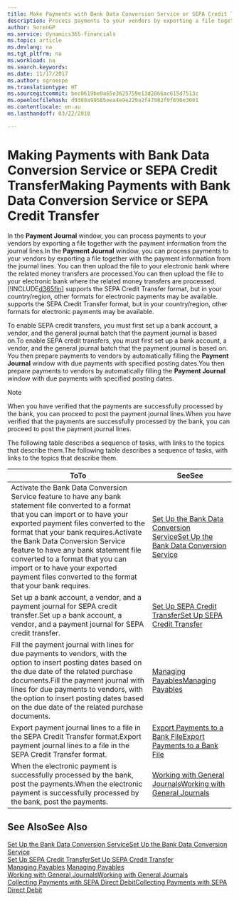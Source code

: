 ```yaml
---
title: Make Payments with Bank Data Conversion Service or SEPA Credit Transfer | Microsoft Docs
description: Process payments to your vendors by exporting a file together with the payment information from the journal lines.
author: SorenGP
ms.service: dynamics365-financials
ms.topic: article
ms.devlang: na
ms.tgt_pltfrm: na
ms.workload: na
ms.search.keywords: 
ms.date: 11/17/2017
ms.author: sgroespe
ms.translationtype: HT
ms.sourcegitcommit: bec0619be0a65e3625759e13d2866ac615d7513c
ms.openlocfilehash: d9388a99585eea4e9e229a2f47982f9f690e3001
ms.contentlocale: en-au
ms.lasthandoff: 03/22/2018

---
```

# <a name="making-payments-with-bank-data-conversion-service-or-sepa-credit-transfer"></a><span data-ttu-id="9a348-103">Making Payments with Bank Data Conversion Service or SEPA Credit Transfer</span><span class="sxs-lookup"><span data-stu-id="9a348-103">Making Payments with Bank Data Conversion Service or SEPA Credit Transfer</span></span>
<span data-ttu-id="9a348-104">In the **Payment Journal** window, you can process payments to your vendors by exporting a file together with the payment information from the journal lines.</span><span class="sxs-lookup"><span data-stu-id="9a348-104">In the **Payment Journal** window, you can process payments to your vendors by exporting a file together with the payment information from the journal lines.</span></span> <span data-ttu-id="9a348-105">You can then upload the file to your electronic bank where the related money transfers are processed.</span><span class="sxs-lookup"><span data-stu-id="9a348-105">You can then upload the file to your electronic bank where the related money transfers are processed.</span></span> [!INCLUDE[d365fin](includes/d365fin_md.md)]<span data-ttu-id="9a348-106"> supports the SEPA Credit Transfer format, but in your country/region, other formats for electronic payments may be available.</span><span class="sxs-lookup"><span data-stu-id="9a348-106"> supports the SEPA Credit Transfer format, but in your country/region, other formats for electronic payments may be available.</span></span>   

 <span data-ttu-id="9a348-107">To enable SEPA credit transfers, you must first set up a bank account, a vendor, and the general journal batch that the payment journal is based on.</span><span class="sxs-lookup"><span data-stu-id="9a348-107">To enable SEPA credit transfers, you must first set up a bank account, a vendor, and the general journal batch that the payment journal is based on.</span></span> <span data-ttu-id="9a348-108">You then prepare payments to vendors by automatically filling the **Payment Journal** window with due payments with specified posting dates.</span><span class="sxs-lookup"><span data-stu-id="9a348-108">You then prepare payments to vendors by automatically filling the **Payment Journal** window with due payments with specified posting dates.</span></span>  

> [!NOTE]  
>  <span data-ttu-id="9a348-109">When you have verified that the payments are successfully processed by the bank, you can proceed to post the payment journal lines.</span><span class="sxs-lookup"><span data-stu-id="9a348-109">When you have verified that the payments are successfully processed by the bank, you can proceed to post the payment journal lines.</span></span>  

 <span data-ttu-id="9a348-110">The following table describes a sequence of tasks, with links to the topics that describe them.</span><span class="sxs-lookup"><span data-stu-id="9a348-110">The following table describes a sequence of tasks, with links to the topics that describe them.</span></span>   

|<span data-ttu-id="9a348-111">**To**</span><span class="sxs-lookup"><span data-stu-id="9a348-111">**To**</span></span>|<span data-ttu-id="9a348-112">**See**</span><span class="sxs-lookup"><span data-stu-id="9a348-112">**See**</span></span>|  
|------------|-------------|  
|<span data-ttu-id="9a348-113">Activate the Bank Data Conversion Service feature to have any bank statement file converted to a format that you can import or to have your exported payment files converted to the format that your bank requires.</span><span class="sxs-lookup"><span data-stu-id="9a348-113">Activate the Bank Data Conversion Service feature to have any bank statement file converted to a format that you can import or to have your exported payment files converted to the format that your bank requires.</span></span>|[<span data-ttu-id="9a348-114">Set Up the Bank Data Conversion Service</span><span class="sxs-lookup"><span data-stu-id="9a348-114">Set Up the Bank Data Conversion Service</span></span>](bank-how-setup-bank-statement-service.md)|  
|<span data-ttu-id="9a348-115">Set up a bank account, a vendor, and a payment journal for SEPA credit transfer.</span><span class="sxs-lookup"><span data-stu-id="9a348-115">Set up a bank account, a vendor, and a payment journal for SEPA credit transfer.</span></span>|[<span data-ttu-id="9a348-116">Set Up SEPA Credit Transfer</span><span class="sxs-lookup"><span data-stu-id="9a348-116">Set Up SEPA Credit Transfer</span></span>](finance-how-to-set-up-sepa-credit-transfer.md)|  
|<span data-ttu-id="9a348-117">Fill the payment journal with lines for due payments to vendors, with the option to insert posting dates based on the due date of the related purchase documents.</span><span class="sxs-lookup"><span data-stu-id="9a348-117">Fill the payment journal with lines for due payments to vendors, with the option to insert posting dates based on the due date of the related purchase documents.</span></span>|[<span data-ttu-id="9a348-118">Managing Payables</span><span class="sxs-lookup"><span data-stu-id="9a348-118">Managing Payables</span></span>](payables-manage-payables.md)|  
|<span data-ttu-id="9a348-119">Export payment journal lines to a file in the SEPA Credit Transfer format.</span><span class="sxs-lookup"><span data-stu-id="9a348-119">Export payment journal lines to a file in the SEPA Credit Transfer format.</span></span>|[<span data-ttu-id="9a348-120">Export Payments to a Bank File</span><span class="sxs-lookup"><span data-stu-id="9a348-120">Export Payments to a Bank File</span></span>](payables-how-export-payments-bank-file.md)|  
|<span data-ttu-id="9a348-121">When the electronic payment is successfully processed by the bank, post the payments.</span><span class="sxs-lookup"><span data-stu-id="9a348-121">When the electronic payment is successfully processed by the bank, post the payments.</span></span>|[<span data-ttu-id="9a348-122">Working with General Journals</span><span class="sxs-lookup"><span data-stu-id="9a348-122">Working with General Journals</span></span>](ui-work-general-journals.md)|  

## <a name="see-also"></a><span data-ttu-id="9a348-123">See Also</span><span class="sxs-lookup"><span data-stu-id="9a348-123">See Also</span></span>  
[<span data-ttu-id="9a348-124">Set Up the Bank Data Conversion Service</span><span class="sxs-lookup"><span data-stu-id="9a348-124">Set Up the Bank Data Conversion Service</span></span>](bank-how-setup-bank-statement-service.md)  
[<span data-ttu-id="9a348-125">Set Up SEPA Credit Transfer</span><span class="sxs-lookup"><span data-stu-id="9a348-125">Set Up SEPA Credit Transfer</span></span>](finance-how-to-set-up-sepa-credit-transfer.md)  
<span data-ttu-id="9a348-126">[Managing Payables](payables-manage-payables.md) </span><span class="sxs-lookup"><span data-stu-id="9a348-126">[Managing Payables](payables-manage-payables.md) </span></span>  
[<span data-ttu-id="9a348-127">Working with General Journals</span><span class="sxs-lookup"><span data-stu-id="9a348-127">Working with General Journals</span></span>](ui-work-general-journals.md)  
[<span data-ttu-id="9a348-128">Collecting Payments with SEPA Direct Debit</span><span class="sxs-lookup"><span data-stu-id="9a348-128">Collecting Payments with SEPA Direct Debit</span></span>](finance-collect-payments-with-sepa-direct-debit.md)   

